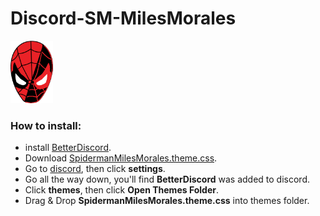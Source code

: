 # Discord-SM-MilesMorales

<img src="/items/icon.png" height="100" title="icon" alt="">

### How to install:
* install <a href="https://betterdiscord.app">BetterDiscord</a>.
* Download <a href="SpidermanMilesMorales.theme.css">SpidermanMilesMorales.theme.css</a>.
* Go to <a href="https://discord.com">discord</a>, then click <b>settings</b>.
* Go all the way down, you'll find <b>BetterDiscord</b> was added to discord.
* Click <b>themes</b>, then click <b>Open Themes Folder</b>.
* Drag & Drop <b>SpidermanMilesMorales.theme.css</b> into themes folder.
